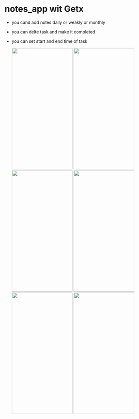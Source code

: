 # notes_app wit Getx 
- you cand add notes daily or weakly or monthly
- you can delte task and make it completed
- you can set start and end time of task


  <img src="https://github.com/ibrahim-59/notes_app/assets/116106936/266ec093-0d0c-4ed8-bf35-5dd178f7fa2d" width="200" height="400">
  <img src="https://github.com/ibrahim-59/notes_app/assets/116106936/ab697ae7-5b45-42d7-a11e-6106668df35d" width="200" height="400">
  <img src="https://github.com/ibrahim-59/notes_app/assets/116106936/522c220a-79fc-4151-ac0e-32a695cc0540" width="200" height="400">
  <img src="https://github.com/ibrahim-59/notes_app/assets/116106936/3ba73d1a-2f1c-4c9c-971a-807da5f7ced6" width="200" height="400">
  <img src="https://github.com/ibrahim-59/notes_app/assets/116106936/74970d0c-e018-4f5a-8be5-ebf9b5d31717" width="200" height="400">
  <img src="https://github.com/ibrahim-59/notes_app/assets/116106936/b806a2fd-2730-46e9-81f4-7b6656327410" width="200" height="400">



